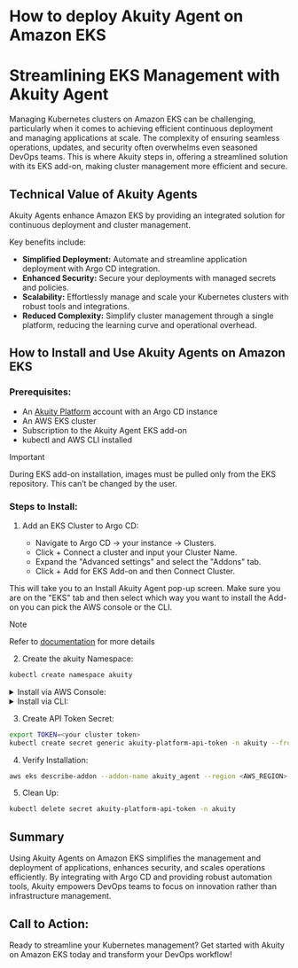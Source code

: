 # How to deploy Akuity Agent on Amazon EKS

# Streamlining EKS Management with Akuity Agent

Managing Kubernetes clusters on Amazon EKS can be challenging, particularly when it comes to achieving efficient continuous deployment and managing applications at scale. The complexity of ensuring seamless operations, updates, and security often overwhelms even seasoned DevOps teams. This is where Akuity steps in, offering a streamlined solution with its EKS add-on, making cluster management more efficient and secure.

## Technical Value of Akuity Agents

Akuity Agents enhance Amazon EKS by providing an integrated solution for continuous deployment and cluster management.

Key benefits include:

- **Simplified Deployment:** Automate and streamline application deployment with Argo CD integration.
- **Enhanced Security:** Secure your deployments with managed secrets and policies.
- **Scalability:** Effortlessly manage and scale your Kubernetes clusters with robust tools and integrations.
- **Reduced Complexity:** Simplify cluster management through a single platform, reducing the learning curve and operational overhead.

## How to Install and Use Akuity Agents on Amazon EKS


### Prerequisites:

- An [Akuity Platform](https://akuity.cloud/) account with an Argo CD instance
- An AWS EKS cluster
- Subscription to the Akuity Agent EKS add-on
- kubectl and AWS CLI installed

> [!IMPORTANT]
> During EKS add-on installation, images must be pulled only from the EKS repository. This can’t be changed by the user.

### Steps to Install:

1. Add an EKS Cluster to Argo CD:

   - Navigate to Argo CD → your instance → Clusters.
   - Click + Connect a cluster and input your Cluster Name.
   - Expand the "Advanced settings" and select the "Addons" tab.
   - Click + Add for EKS Add-on and then Connect Cluster.

This will take you to an Install Akuity Agent pop-up screen. Make sure you are on the "EKS" tab and then select which way you want to install the Add-on you can pick the AWS console or the CLI.

> [!NOTE]
> Refer to [documentation](https://docs.akuity.io/tutorials/eks-addon-agent-install/#create-the-akuity-namespace) for more details

2. Create the akuity Namespace:

 ```bash
kubectl create namespace akuity
```



<details>
<summary>
Install via AWS Console:
</summary>
<br>

   - Go to the EKS cluster in the AWS console.
   - Navigate to the add-ons tab and select Get more add-ons.
   - Find and select Akuity Agent and follow the prompts to complete the installation.

<img src="https://docs.akuity.io/assets/images/eks_addon_aws_console_1-5dac538e669b7f23b40202855ba3e827.png" alt="stuff">

Go to the Akuity Platform's Cluster page and copy the JSON from Step 1.

<img src="https://docs.akuity.io/assets/images/eks_addon_akp_cluster_add_2-74b8813acb4073b39bcf69662ff6d8ef.png" alt="stuff">

It will look something like this.

```json
{
  "akpUrl": "https://akuity.cloud/api/v1/orgs/yx8wvj7x/argocd/instances/ssvo50jge/clusters/923arp4j/manifests"
}
```

Select the latest version, and expand the "Optional configuration settings" so that you can copy the JSON from above into the "Configuration values" box. Select the "Override" radio button and then hit "Next".

<img src="https://docs.akuity.io/assets/images/eks_addon_aws_console_2-e012464519cca01567dc3506b58faa61.png" alt="stuff">

If everything looks good, click the "Create" button.

<img src="https://docs.akuity.io/assets/images/eks_addon_aws_console_3-f9a0e02b56f74f8e0e76db8bb715cab7.png" alt="stuff">

</details>

<details>
<summary>
Install via CLI:
</summary>
<br>

- **Install the Akuity Agent add-on** - In the Install Akuity Agent pop-up screen, enter the name of your EKS cluster
- click "Copy to Clipboard" on step 2.

<img src="https://docs.akuity.io/assets/images/eks_addon_akp_cluster_add_3-6176f1feefb71fe66c84c496660262db.png" alt="stuff">

- Paste the copied command into your terminal and run it to apply the agent manifest.

It will look something like this

```bash
export AKP_API_URL="<The URL you got from AKP>"
aws eks create-addon --cluster-name my-cluster --addon-name akuity_agent \
   --configuration-values "{\"akpUrl\":\"$AKP_API_URL\"}" --resolve-conflicts OVERWRITE
```

</details>


3. Create API Token Secret:


```bash
export TOKEN=<your cluster token>
kubectl create secret generic akuity-platform-api-token -n akuity --from-literal=AKP_TOKEN="$TOKEN"
```

4. Verify Installation:


```bash
aws eks describe-addon --addon-name akuity_agent --region <AWS_REGION> --cluster-name <CLUSTER_NAME>
```

5. Clean Up:

```bash
kubectl delete secret akuity-platform-api-token -n akuity
```

## Summary
Using Akuity Agents on Amazon EKS simplifies the management and deployment of applications, enhances security, and scales operations efficiently. By integrating with Argo CD and providing robust automation tools, Akuity empowers DevOps teams to focus on innovation rather than infrastructure management.

## Call to Action:

Ready to streamline your Kubernetes management? Get started with Akuity on Amazon EKS today and transform your DevOps workflow!
